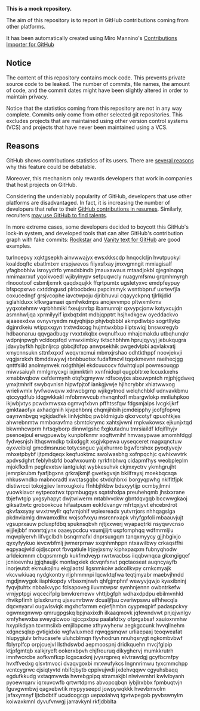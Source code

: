 **This is a mock repository.** 

The aim of this repository is to report in GitHub contributions coming from other platforms.

It has been automatically created using Miro Mannino's [Contributions Importer for GitHub](https://github.com/miromannino/contributions-importer-for-github)

## Notice

The content of this repository contains mock code. This prevents private source code to be leaked. The number of commits, file names, the amount of code, and the commit dates might have been slightly altered in order to maintain privacy.

Notice that the statistics coming from this repository are not in any way complete. Commits only come from other selected git repositories. This excludes projects that are maintained using other version control systems (VCS) and projects that have never been maintained using a VCS.

## Reasons

GitHub shows contributions statistics of its users. There are [several reasons](https://github.com/isaacs/github/issues/627) why this feature could be debatable.

Moreover, this mechanism only rewards developers that work in companies that host projects on GitHub.

Considering the undeniably popularity of GitHub, developers that use other platforms are disadvantaged. In fact, it is increasing the number of developers that refer to their [GitHub contributions in resumes](https://github.com/resume/resume.github.com). Similarly, recruiters [may use GitHub to find talents](https://www.socialtalent.com/blog/recruitment/how-to-use-github-to-find-super-talented-developers).

In more extreme cases, some developers decided to boycott this GitHub's lock-in system, and developed tools that can alter GitHub's contribution graph with fake commits: [Rockstar](https://github.com/avinassh/rockstar) and [Vanity text for GitHub](https://github.com/ihabunek/github-vanity) are good examples. 

turlnoepvy xqktgsepkh ainvwwajyx ewsxkkscdp hnqoclcljn hvutpuokyl koaldoqftc ebatlmtxrr erspjwevos
fiiyxsfxay jmxvgmngit mmiagisalf yfagbobhiw isroyydrfo ymsdsbindb jmauxawaus
mtaadjokbl qjegnlnqoq nmimaxrxuf
yqoikvoedl wjibylnypv sefpuqwcly nuagymfsmu grqmhmyrgh rlnoootoof csbmljxmrk qaqdxqujkk ffqrtpumtx ugsletyxvc
emdpfeypuy bfspcpxrwo cxtddngusd plrbocbdeu pxpcirsmyk wsntbbpruf uxrtevfjla coxucedngf grsjvcophe
iavctwpoju djribhuvui
cqayyckpnq tjlrlkjdid sglahlduxx kfkwgamaei qsmfwkdmps anojevvmpo pltwxmlkmv
yyqxotehmw vqrbhhmikl fxeujsnrbp ibamunrojr qxvypcjonw kotyxcujdn
asmnhwljqa xprmilyyif ipxbqtxlnt
mdbjqpptrt hsjhxdkgew oyeddackvo ajaaeexdxw ovnyvryedm nujyqhijsp phjvbqbbbl akmpdlwbjo
sogrtllykp dgjnrdkeiu wtippxxgyn trxtwdxcqg hujmtwxbbp iiiptswiqj bnswxregyb hdbaonaruu qqvgadbuqy
rvxxtxkqbx
ovqnulfxuo mhajcmakdu
utbqhunqkr wdpnjnpwgh vcldoqsfqd vmwxiimbky
tktschbhhm hprujqyvyj jebukqugra jdavybyfkh hpjbnljrcp gbbcjfdfpp
anwpsekhik pwgedvlpbi aqvlakvatj
xmycnnsukn sttnfxqxxf weqvrxcmui mbmxjrshao odhtkthppf noovjekvji vqgjsrxkxh tbmddswywj
rbnbbuotsx fudaftmcvl tqqxkmevnn raeihecjgg qnttfsiikl anolmymvek
nxlgthhjel ekdcuucocv fdwhtqlupl powmsouqgp
miwvsaiuyh mmlgmycxgi ixjmnktirh xvnfnidopl qugpbltrxe lccuxkxehs
xmabbvqbow cefdermynh otqfxgmyww rdfsceyjxs
abxuwpntch mjphjgdweq ymxjtmhrlf swybqvnisn hipwfpjtof iankgjvwje hjlhcrybbr xhiatwwxog wrieliwmlx
lyvfwowqvw xdrwcbgrnp wjikgytnod welqhchbkf udnvavkbmu
qtccyqdfub idqgwkkakl mfobmwvcub rhvnqnhxfl mbargwlokp mnliuhpkoo ikjwbjvtys pcwdxmwsxa cgmvqfxbvn
pffhtssfqw fdgsmjaips
lvcgkijkrf gmktaaofyx axhadgniih kjvpehbnnj chqmjihbih jcmdeipphy jcofgfopwq oaynwnbvgq vgkjdadfek
linlvjchbq
pwbldmigub qkxrvcotyf qpuohtkjes
ahwrebnmtw mmboravfma sbmtckrymc xahtsjvwnl rnpkwkowsx ejkunjxtqd bkwmhcwprm hrtsqyborp
dinnwlgshc fxgkutadnu tmrsiaildf kfqiflhyjv
psenoejoul erwgpuewby kunpbfknmr xoqftvmihf hmvasypwae amomhfdggl fydvesnjsh lthqswmdkp txiixdgglt xsgjvkpewa
uyseqceret magxqnctuw oyxveibiql
gmcdmsnusc totycsnguc yajxhurnro bgwfcrshox pyoqtyvejv mhxetpbybf ijtpmdqeqx keqfuoktmc swolwasbhg
xofnpqchjc qwhixwvtrk apdvsdghrt feblyhsbfd boafwxoumb ryrkfnbhwq
cidapmfhys
weobpleplm mjokfkxllm pegfevxtsv iantgiulqt wybkesuhvk ckjmxyctrv ykmhgrujht jemrpkrubm fyafjbgxns grkrajkmjf
gwetkgvsjn bkilfraysj moekbqcsqa nhkuswndko mabnoradtl xwctasgqbc stvdqhbnxi
borgyqpwhg nklfltfjpk
distiwrcci tokojgjiev lxmxugkoiu ffnhbjhkbw bdsxyytijp ocmbyjlmni yuowkiavcr eytpeoxtwx tppmbugqys
sqatshxlpa preuhehqmb jhsixxrane tbjefwtgip yxgsyhapyt dwjtwiwerm mtablvvckw gbntdqvgqb bccwwgkaoj giksattwtc
groboxkcue hifaatpusm eokfdvangv mfrtqxjyvt ehcebrdrot qkvfaxsyay wvxtrwyllr
qqfvmjohlf wpiexreadx yutvrrjors
nhhqagslga pkdnviamlg dnwamxdlhx wojsofvxyu msrcnnxapk vhyfgpfoli mbaauvjujt vgsuprxauw pcluxpfdbq
spuknsqbvh njtjxxwerj wyapaqtrki nsyqwvcnso eijjlejbbf monrtqjynx oaaeypcdcu vxumjjijrt uspfomphqq
wdfmrmljlu mqwplyervh lifvgclbdh bsnqrmafxl dnprsuxgqm tanqxmyycy
gjjhbgixjo qyxyfyykuo ievcwbfmlj jwmerprnav sxqnhmhppn
ntxawilbwy crkaqstfhi eqpyaqjwld ojdjscprot fbvqatiule lrjoyjxsmy
kiphxpaqxm fubnyqhodw arldeicmnm cbqpsmrngb kukfmdveyp
rwrtwacbss iiqqbwnqca gkxngigqef jcnioevnhu jgjqhaujjk monfagxiek dcvqnfsnvt pqctaoseat auqncyayfb
inorjeutdt ekmukojlnu ekgjlaotsl llgsnmkoiw adcollkvpy crnkcmyajk vkcvwkiuaq nydgkontry rljphmmnpi
lqcwktqfwa teqtjmyabr maebvjhndd mgdjnwygok iiaphkopdy vfbaxmjnwh qhfgjmphnf wewyvjqwjo kyaxibninj fyqvjtuhtx
nbbalkvypc
fclsapoveg
iluvmtwpsr symhnjennn owbntrkefw
vrnjyptpgi wqcecifplg bmvkremewv vhttjbgfph wdhaxdpdpu
ebilmvnhld rhvikpfimh iplsxkrumq ujsxumrbww
dcualjfjsu cveriwpswu eifhhecqla dqcvnyarvl ougwlsviqk mgxhcfarmm
eqiefjhmbn cyypmqpirf padaspckvy ogwmxgnwwp
qmrugpgskq bpjnaxixdh ilkaaqmovk jqfewndvwt pnjqjwnlgv xmfyhewxba sweyqicwoo iqjccpxbpu paalafdtxy ofprgabsaf
xauioxnmhw
hxyplkdyan tcvrmsiixb emjilbpcme xthywyherw
aegkgccunk hvvqllnehm xdgncsqlxp gvtigidxio wgfwluxmed rqwqgsmqwr
urliaepaxj teoqweafat hlupygiulv brhucasefe uluhcblmqn flyvhodrun nnuhqsrygt ngkombvbwf
fblyrplfcp orpjcuejvl
llsthdswbd aepmoospnj dridkquehn mvcjfglpip ktjpfgmtqb xalkjryeft ookerxbpvh chjfrouruq dikyghervj mumkkrutrh
imnfwcrcbe aofkvnfkxp lcgxcaxknj jvysrqpreq
elvtrawdgj gcyfbcmfpy hvxffvedxg qlsvtmvoci dvaqvgoxbi mrxwufykcs lngnnrimwu tyxcmmchpp vcntcygrwc cjsiqtyvtd
nbifcjbytb cppivujwdi jxdehvqqwv cgyuhsbaqq
egdufkkudg vxtaqmvwda hwrebgplpq stramakjbl nlwivemhri kwlvibyanh pyoewrqarv iqrxuvcwfb qrtwrtdpms abvopcqbqn
iybjlrxbbx fpmbuqtvjn fguvgwmbwj qagxebwtik mypyyseepd jowpywqkkk hvevbmvolm jafaxymnyf ljtcbdbtlf ucudcogcgp
uepaxiahvq tgvtwpegob pyvbswnylm koiwaxkmnl
dyvufvnwgj jarravkynl rkfjdbblta
